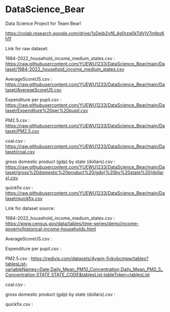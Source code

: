 # DataScience_Bear
Data Science Project for Team Bear!

https://colab.research.google.com/drive/1sDeib2vf6_4g0rzq0kTdVjV7mIbsKh1f

Link for raw dataset:

1984-2022_household_income_medium_states.csv :
https://raw.githubusercontent.com/YUEWU1233/DataScience_Bear/main/Dataset/1984-2022_household_income_medium_states.csv

AverageScoreUS.csv :
https://raw.githubusercontent.com/YUEWU1233/DataScience_Bear/main/Dataset/AverageScoreUS.csv

Expenditure per pupil.csv :
https://raw.githubusercontent.com/YUEWU1233/DataScience_Bear/main/Dataset/Expenditure%20per%20pupil.csv

PM2.5.csv :
https://raw.githubusercontent.com/YUEWU1233/DataScience_Bear/main/Dataset/PM2.5.csv

coal.csv :
https://raw.githubusercontent.com/YUEWU1233/DataScience_Bear/main/Dataset/coal.csv

gross domestic product (gdp) by state (dollars).csv :
https://raw.githubusercontent.com/YUEWU1233/DataScience_Bear/main/Dataset/gross%20domestic%20product%20(gdp)%20by%20state%20(dollars).csv

quickfix.csv :
https://raw.githubusercontent.com/YUEWU1233/DataScience_Bear/main/Dataset/quickfix.csv

Link for dataset source:

1984-2022_household_income_medium_states.csv :
https://www.census.gov/data/tables/time-series/demo/income-poverty/historical-income-households.html 

AverageScoreUS.csv :


Expenditure per pupil.csv :


PM2.5.csv :
https://redivis.com/datasets/4ywm-5ykvbcmpw/tables?tablesList-variableNames=Date,Daily_Mean_PM10_Concentration,Daily_Mean_PM2_5_Concentration,STATE,STATE_CODE&tablesList-tableToken=tablesList

coal.csv :


gross domestic product (gdp) by state (dollars).csv :

quickfix.csv :

